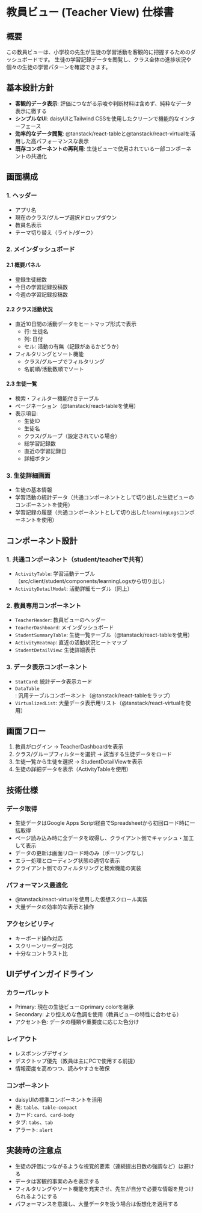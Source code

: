 # 教員ビュー (Teacher View) 仕様書

## 概要
この教員ビューは、小学校の先生が生徒の学習活動を客観的に把握するためのダッシュボードです。
生徒の学習記録データを閲覧し、クラス全体の進捗状況や個々の生徒の学習パターンを確認できます。

## 基本設計方針

- **客観的データ表示**: 評価につながる示唆や判断材料は含めず、純粋なデータ表示に徹する
- **シンプルなUI**: daisyUIとTailwind CSSを使用したクリーンで機能的なインターフェース
- **効率的なデータ閲覧**: @tanstack/react-tableと@tanstack/react-virtualを活用した高パフォーマンスな表示
- **既存コンポーネントの再利用**: 生徒ビューで使用されている一部コンポーネントの共通化

## 画面構成

### 1. ヘッダー
- アプリ名
- 現在のクラス/グループ選択ドロップダウン
- 教員名表示
- テーマ切り替え（ライト/ダーク）

### 2. メインダッシュボード
#### 2.1 概要パネル
- 登録生徒総数
- 今日の学習記録投稿数
- 今週の学習記録投稿数

#### 2.2 クラス活動状況
- 直近10日間の活動データをヒートマップ形式で表示
  - 行: 生徒名
  - 列: 日付
  - セル: 活動の有無（記録があるかどうか）
- フィルタリングとソート機能
  - クラス/グループでフィルタリング
  - 名前順/活動数順でソート

#### 2.3 生徒一覧
- 検索・フィルター機能付きテーブル
- ページネーション（@tanstack/react-tableを使用）
- 表示項目:
  - 生徒ID
  - 生徒名
  - クラス/グループ（設定されている場合）
  - 総学習記録数
  - 直近の学習記録日
  - 詳細ボタン

### 3. 生徒詳細画面
- 生徒の基本情報
- 学習活動の統計データ（共通コンポーネントとして切り出した生徒ビューのコンポーネントを使用）
- 学習記録の履歴（共通コンポーネントとして切り出した`learningLogs`コンポーネントを使用）

## コンポーネント設計

### 1. 共通コンポーネント（student/teacherで共有）
- `ActivityTable`: 学習活動テーブル（src/client/student/components/learningLogsから切り出し）
- `ActivityDetailModal`: 活動詳細モーダル（同上）

### 2. 教員専用コンポーネント
- `TeacherHeader`: 教員ビューのヘッダー
- `TeacherDashboard`: メインダッシュボード
- `StudentSummaryTable`: 生徒一覧テーブル（@tanstack/react-tableを使用）
- `ActivityHeatmap`: 直近の活動状況ヒートマップ
- `StudentDetailView`: 生徒詳細表示

### 3. データ表示コンポーネント
- `StatCard`: 統計データ表示カード
- `DataTable`: 汎用テーブルコンポーネント（@tanstack/react-tableをラップ）
- `VirtualizedList`: 大量データ表示用リスト（@tanstack/react-virtualを使用）

## 画面フロー
1. 教員がログイン → TeacherDashboardを表示
2. クラス/グループフィルターを選択 → 該当する生徒データをロード
3. 生徒一覧から生徒を選択 → StudentDetailViewを表示
4. 生徒の詳細データを表示（ActivityTableを使用）

## 技術仕様

### データ取得
- 生徒データはGoogle Apps Script経由でSpreadsheetから初回ロード時に一括取得
- ページ読み込み時に全データを取得し、クライアント側でキャッシュ・加工して表示
- データの更新は画面リロード時のみ（ポーリングなし）
- エラー処理とローディング状態の適切な表示
- クライアント側でのフィルタリングと検索機能の実装

### パフォーマンス最適化
- @tanstack/react-virtualを使用した仮想スクロール実装
- 大量データの効率的な表示と操作

### アクセシビリティ
- キーボード操作対応
- スクリーンリーダー対応
- 十分なコントラスト比

## UIデザインガイドライン

### カラーパレット
- Primary: 現在の生徒ビューのprimary colorを継承
- Secondary: より控えめな色調を使用（教員ビューの特性に合わせる）
- アクセント色: データの種類や重要度に応じた色分け

### レイアウト
- レスポンシブデザイン
- デスクトップ優先（教員は主にPCで使用する前提）
- 情報密度を高めつつ、読みやすさを確保

### コンポーネント
- daisyUIの標準コンポーネントを活用
- 表: `table`、`table-compact`
- カード: `card`、`card-body`
- タブ: `tabs`、`tab`
- アラート: `alert`

## 実装時の注意点
- 生徒の評価につながるような視覚的要素（連続提出日数の強調など）は避ける
- データは客観的事実のみを表示する
- フィルタリングやソート機能を充実させ、先生が自分で必要な情報を見つけられるようにする
- パフォーマンスを意識し、大量データを扱う場合は仮想化を適用する
